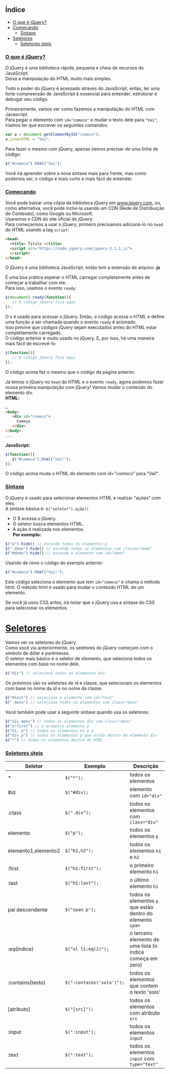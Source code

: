 ## Índice
- [O que é jQuery?](#o-que-é-jquery)
- [Começando](#começando)
   - [Sintaxe](#sintaxe)
- [Seletores](#seletores)
   - [Seletores úteis](#seletores-úteis)

### [O que é jQuery?](#índice)
O jQuery é uma biblioteca rápida, pequena e cheia de recursos do JavaScript.<br>
Deixa a manipulação do HTML muito mais simples.

Todo o poder do jQuery é acessado através do JavaScript, então, ter uma forte compreensão de JavaScript é essencial para entender, estruturar e debugar seu código.

Primeiramente, vamos ver como fazemos a manipulação do HTML com Javascript.<br>
Para pegar o elemento com `id="comeco"` e mudar o texto dele para `"Vai"`, iríamos ter que escrever os seguintes comandos:

```javascript
var a = document.getElementById("comeco");
a.innerHTML = "Vai"; 
```

Para fazer o mesmo com jQuery, apenas iremos precisar de uma linha de código:

```javascript
$("#comeco").html("Vai");
```

Você irá aprender sobre a nova sintaxe mais para frente, mas como podemos ver, o código é mais curto e mais fácil de entender.

### [Começando](#índice)
Você pode baixar uma cópia da biblioteca jQuery em www.jquery.com, ou, como alternativa, você pode incluí-la usando um CDN (Rede de Distribuição de Conteúdo), como Google ou Microsoft.<br>
Usaremos o CDN do site oficial do jQuery.<br>
Para começarmos a usar o jQuery, primeiro precisamos adicioná-lo no `head` do HTML usando a tag `script`:

```html
<head>
  <title> Título </title>
  <script src="https://code.jquery.com/jquery-3.1.1.js">
  </script>
</head>
```

O jQuery é uma biblioteca JavaScript, então tem a extensão de arquivo __.js__

É uma boa prática esperar o HTML carregar completamente antes de começar a trabalhar com ele.<br>
Para isso, usamos o evento `ready`:

```javascript
$(document).ready(function(){
   // O código jQuery fica aqui
});
```

O `$` é usado para acessar o jQuery. Então, o código acessa o HTML e define uma função a ser chamada quando o evento `ready` é acionado.<br>
Isso previne que códigos jQuery sejam executados antes do HTML estar completamente carregado.<br>
O código anterior é muito usado no jQuery. E, por isso, há uma maneira mais fácil de escrevê-lo:

```javascript
$(function(){
   // O código jQuery fica aqui
});
```

O código acima faz o mesmo que o código da página anterior.

Já temos o jQuery no `head` do HTML e o evento `ready`, agora podemos fazer nossa primeira manipulação com jQuery! Vamos mudar o conteúdo do elemento div.<br>__HTML:__

```html
…
<body>
   <div id="comeco">
     Começo
   </div>
</body>
...
```
__JavaScript:__
```javascript
$(function(){
   $("#comeco").html("Vai!");
});
```
O código acima muda o HTML do elemento com id="comeco" para "Vai!".
### [Sintaxe](#índice)
O jQuery é usado para selecionar elementos HTML e realizar "ações" com eles.<br>A sintaxe básica é: ```$("seletor").ação()```
* O $ acessa o jQuery.
* O seletor busca elementos HTML.
* A ação é realizada nos elementos.<br>__Por exemplo:__
```javascript
$("p").hide() // esconde todos os elementos p
$(".demo").hide() // esconde todos os elementos com classe="demo"
$("#demo").hide() // esconde o elemento com id="demo"
```
Usando de novo o código do exemplo anterior:
```javascript
$("#comeco").html("Vai!");
```
Este código seleciona o elemento que tem `id="comeco"` e chama o método html. O método html é usado para mudar o conteúdo HTML de um elemento.

Se você já usou CSS antes, irá notar que o jQuery usa a sintaxe do CSS para selecionar os elementos.

# [Seletores](#índice)
Vamos ver os seletores do jQuery.<br>Como você viu anteriormente, os seletores do jQuery começam com o símbolo de dólar e parênteses.<br>O seletor mais básico é o seletor de elemento, que seleciona todos os elementos com base no nome dele.
```javascript
$("div") // seleciona todos os elementos div
```
Os próximos são os seletores de id e classe, que selecionam os elementos com base no nome da id e no nome da classe.
```javascript
$("#test") // seleciona o elemento com id="test"
$(".menu") // seleciona todos os elementos com class="menu"
```
Você também pode usar a seguinte sintaxe quando usa os seletores:
```javascript
$("div.menu") // todos os elementos div com class="menu"
$("p:first") // o primeiro elemento p
$("h1, p") // todos os elementos h1 e p
$("div p") // todos os elementos p que estão dentro do elemento div
$("*") // todos os elementos dentro do HTML
```
### [Seletores úteis](#índice)

Seletor| Exemplo | Descrição
-------|---------|----------|
*|`$("*");`|todos os elementos
#id|`$("#div);`|elemento com `id="div"`
.class|`$(".div");`|todos os elementos com `class="div"`
elemento|`$("p");`|todos os elementos `p`
elemento1,elemento2|`$("h1,h2");`|todos os elementos `h1` e `h2`
:first|`$("h1:first");`|o primeiro elemento `h1`
:last|`$("h1:last");`|o último elemento `h1`
pai descendente|`$("span p");`|todos os elementos `p` que estão dentro do elemento `span`
:eq(índice)|`$("ul li:eq(2)");`|o terceiro elemento de uma lista (o índice começa em zero)
:contains(texto)|`$(":contains('solo')");`|todos os elementos que contem o texto 'solo'
[atributo]|`$("[src]");`|todos os elementos com atributo `src`
:input|`$(":input");`|todos os elementos `input`
:text|`$(":text");`|todos os elementos `input` com `type="text"`
<!--stackedit_data:
eyJoaXN0b3J5IjpbNDMwMDA1MTk5XX0=
-->